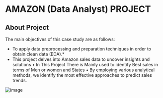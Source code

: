 # AMAZON (Data Analyst) PROJECT
## About Project
The main objectives of this case study are as follows:

* To apply data preprocessing and preparation techniques in order to obtain clean data (EDA).*
* This project delves into Amazon sales data to uncover insights and solutions
• In This Project There is Mainly used to identify Best sales in terms of Men or women and States
• By employing various analytical methods, we identify the most effective approaches to predict sales trends.

![image](https://github.com/VishalMurya/Amazom-Data-Analysis-/assets/146605505/c2a73c04-2d2f-4ab3-8a36-ea21f1383842)

